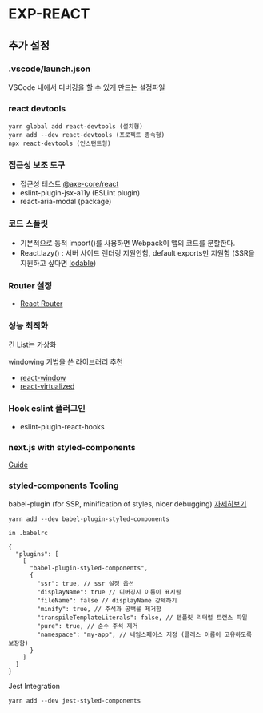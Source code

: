# EXP-REACT

## 추가 설정

### .vscode/launch.json

VSCode 내에서 디버깅을 할 수 있게 만드는 설정파일

### react devtools

```
yarn global add react-devtools (설치형)
yarn add --dev react-devtools (프로젝트 종속형)
npx react-devtools (인스턴트형)
```

### 접근성 보조 도구

- 접근성 테스트 [@axe-core/react](https://github.com/dequelabs/axe-core-npm/tree/develop/packages/react)
- eslint-plugin-jsx-a11y (ESLint plugin)
- react-aria-modal (package)

### 코드 스플릿

- 기본적으로 동적 import()를 사용하면 Webpack이 앱의 코드를 분할한다.
- React.lazy() : 서버 사이드 렌더링 지원안함, default exports만 지원함 (SSR을 지원하고 싶다면 [lodable](https://github.com/gregberge/loadable-components))

### Router 설정

- [React Router](https://github.com/gregberge/loadable-components)

### 성능 최적화

긴 List는 가상화

windowing 기법을 쓴 라이브러리 추천

- [react-window](https://github.com/bvaughn/react-window)
- [react-virtualized](https://github.com/bvaughn/react-virtualized)

### Hook eslint 플러그인

- eslint-plugin-react-hooks

### next.js with styled-components

[Guide](https://github.com/vercel/next.js/blob/master/examples/with-styled-components/pages/_document.js)

### styled-components Tooling

babel-plugin (for SSR, minification of styles, nicer debugging)
[자세히보기](https://styled-components.com/docs/tooling#babel-plugin)

```
yarn add --dev babel-plugin-styled-components
```

```
in .babelrc

{
  "plugins": [
    [
      "babel-plugin-styled-components",
      {
        "ssr": true, // ssr 설정 옵션
        "displayName": true // 디버깅시 이름이 표시됨
        "fileName": false // displayName 강제하기
        "minify": true, // 주석과 공백을 제거함
        "transpileTemplateLiterals": false, // 템플릿 리터럴 트랜스 파일
        "pure": true, // 순수 주석 제거
        "namespace": "my-app", // 네임스페이스 지정 (클래스 이름이 고유하도록 보장함)
      }
    ]
  ]
}
```

Jest Integration

```
yarn add --dev jest-styled-components
```
